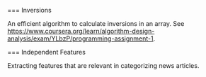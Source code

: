 === Inversions

An efficient algorithm to calculate inversions in an array. 
See https://www.coursera.org/learn/algorithm-design-analysis/exam/YLbzP/programming-assignment-1.


=== Independent Features

Extracting features that are relevant in categorizing news articles.

